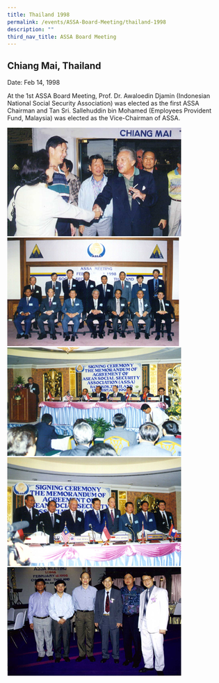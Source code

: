 ```yaml
---
title: Thailand 1998
permalink: /events/ASSA-Board-Meeting/thailand-1998
description: ""
third_nav_title: ASSA Board Meeting
---
```

## Chiang Mai, Thailand
Date: Feb 14, 1998

At the 1st ASSA Board Meeting, Prof. Dr. Awaloedin Djamin (Indonesian National Social Security Association) was elected as the first ASSA Chairman and Tan Sri. Sallehuddin bin Mohamed (Employees Provident Fund, Malaysia) was elected as the Vice-Chairman of ASSA.

![](/images/Board%20Meeting/Thailand%201998/Thailand-1998-1.jpg)![](/images/Board%20Meeting/Thailand%201998/Thailand-1998-2.jpg)![](/images/Board%20Meeting/Thailand%201998/Thailand-1998-3.jpg)![](/images/Board%20Meeting/Thailand%201998/Thailand-1998-4.jpg)![](/images/Board%20Meeting/Thailand%201998/Thailand-1998-5.jpg)